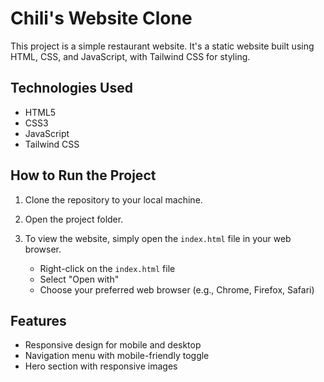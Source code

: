 # Chili's Website Clone

This project is a simple restaurant website. It's a static website built using HTML, CSS, and JavaScript, with Tailwind CSS for styling.

## Technologies Used

- HTML5
- CSS3
- JavaScript
- Tailwind CSS

## How to Run the Project

1. Clone the repository to your local machine.

2. Open the project folder.

3. To view the website, simply open the `index.html` file in your web browser.

   - Right-click on the `index.html` file
   - Select "Open with"
   - Choose your preferred web browser (e.g., Chrome, Firefox, Safari)

## Features

- Responsive design for mobile and desktop
- Navigation menu with mobile-friendly toggle
- Hero section with responsive images